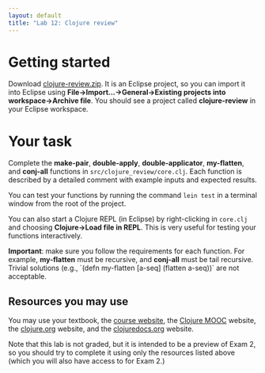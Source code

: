 ```yaml
---
layout: default
title: "Lab 12: Clojure review"
---
```


# Getting started

Download [clojure-review.zip](clojure-review.zip).  It is an Eclipse project, so you can import it into Eclipse using **File&rarr;Import...&rarr;General&rarr;Existing projects into workspace&rarr;Archive file**.  You should see a project called **clojure-review** in your Eclipse workspace.

# Your task

Complete the **make-pair**, **double-apply**, **double-applicator**, **my-flatten**, and **conj-all** functions in `src/clojure_review/core.clj`.  Each function is described by a detailed comment with example inputs and expected results.

You can test your functions by running the command `lein test` in a terminal window from the root of the project.

You can also start a Clojure REPL (in Eclipse) by right-clicking in `core.clj` and choosing **Clojure&rarr;Load file in REPL**.  This is very useful for testing your functions interactively.

<div class="callout"><b>Important</b>: make sure you follow the requirements for each function.  For example, <b>my-flatten</b> must be recursive, and <b>conj-all</b> must be tail recursive.  Trivial solutions (e.g., `(defn my-flatten [a-seq] (flatten a-seq))` are not acceptable.</div>

## Resources you may use

You may use your textbook, the [course website](http://ycpcs.github.io/cs340-fall2014), the [Clojure MOOC](http://mooc.cs.helsinki.fi/clojure) website, the [clojure.org](http://clojure.org/) website, and the [clojuredocs.org](http://clojuredocs.org/) website.

Note that this lab is not graded, but it is intended to be a preview of Exam 2, so you should try to complete it using only the resources listed above (which you will also have access to for Exam 2.)
